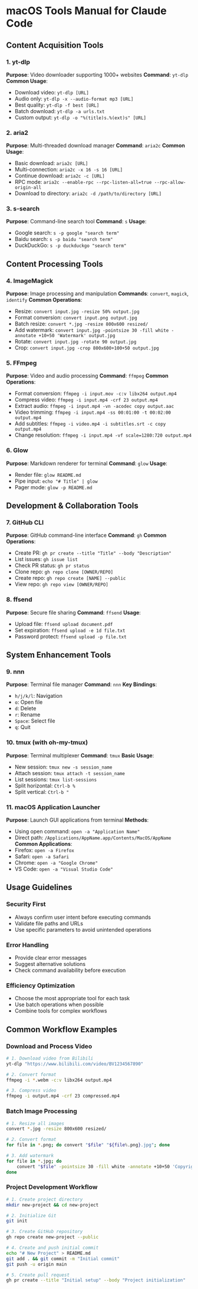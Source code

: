 # macOS Tools Manual for Claude Code

## Content Acquisition Tools

### 1. yt-dlp
**Purpose**: Video downloader supporting 1000+ websites
**Command**: `yt-dlp`
**Common Usage**:
- Download video: `yt-dlp [URL]`
- Audio only: `yt-dlp -x --audio-format mp3 [URL]`
- Best quality: `yt-dlp -f best [URL]`
- Batch download: `yt-dlp -a urls.txt`
- Custom output: `yt-dlp -o "%(title)s.%(ext)s" [URL]`

### 2. aria2
**Purpose**: Multi-threaded download manager
**Command**: `aria2c`
**Common Usage**:
- Basic download: `aria2c [URL]`
- Multi-connection: `aria2c -x 16 -s 16 [URL]`
- Continue download: `aria2c -c [URL]`
- RPC mode: `aria2c --enable-rpc --rpc-listen-all=true --rpc-allow-origin-all`
- Download to directory: `aria2c -d /path/to/directory [URL]`

### 3. s-search
**Purpose**: Command-line search tool
**Command**: `s`
**Usage**:
- Google search: `s -p google "search term"`
- Baidu search: `s -p baidu "search term"`
- DuckDuckGo: `s -p duckduckgo "search term"`

## Content Processing Tools

### 4. ImageMagick
**Purpose**: Image processing and manipulation
**Commands**: `convert`, `magick`, `identify`
**Common Operations**:
- Resize: `convert input.jpg -resize 50% output.jpg`
- Format conversion: `convert input.png output.jpg`
- Batch resize: `convert *.jpg -resize 800x600 resized/`
- Add watermark: `convert input.jpg -pointsize 30 -fill white -annotate +10+50 'Watermark' output.jpg`
- Rotate: `convert input.jpg -rotate 90 output.jpg`
- Crop: `convert input.jpg -crop 800x600+100+50 output.jpg`

### 5. FFmpeg
**Purpose**: Video and audio processing
**Command**: `ffmpeg`
**Common Operations**:
- Format conversion: `ffmpeg -i input.mov -c:v libx264 output.mp4`
- Compress video: `ffmpeg -i input.mp4 -crf 23 output.mp4`
- Extract audio: `ffmpeg -i input.mp4 -vn -acodec copy output.aac`
- Video trimming: `ffmpeg -i input.mp4 -ss 00:01:00 -t 00:02:00 output.mp4`
- Add subtitles: `ffmpeg -i video.mp4 -i subtitles.srt -c copy output.mp4`
- Change resolution: `ffmpeg -i input.mp4 -vf scale=1280:720 output.mp4`

### 6. Glow
**Purpose**: Markdown renderer for terminal
**Command**: `glow`
**Usage**:
- Render file: `glow README.md`
- Pipe input: `echo "# Title" | glow`
- Pager mode: `glow -p README.md`

## Development & Collaboration Tools

### 7. GitHub CLI
**Purpose**: GitHub command-line interface
**Command**: `gh`
**Common Operations**:
- Create PR: `gh pr create --title "Title" --body "Description"`
- List issues: `gh issue list`
- Check PR status: `gh pr status`
- Clone repo: `gh repo clone [OWNER/REPO]`
- Create repo: `gh repo create [NAME] --public`
- View repo: `gh repo view [OWNER/REPO]`

### 8. ffsend
**Purpose**: Secure file sharing
**Command**: `ffsend`
**Usage**:
- Upload file: `ffsend upload document.pdf`
- Set expiration: `ffsend upload -e 1d file.txt`
- Password protect: `ffsend upload -p file.txt`

## System Enhancement Tools

### 9. nnn
**Purpose**: Terminal file manager
**Command**: `nnn`
**Key Bindings**:
- `h/j/k/l`: Navigation
- `o`: Open file
- `d`: Delete
- `r`: Rename
- `Space`: Select file
- `q`: Quit

### 10. tmux (with oh-my-tmux)
**Purpose**: Terminal multiplexer
**Command**: `tmux`
**Basic Usage**:
- New session: `tmux new -s session_name`
- Attach session: `tmux attach -t session_name`
- List sessions: `tmux list-sessions`
- Split horizontal: `Ctrl-b %`
- Split vertical: `Ctrl-b "`

### 11. macOS Application Launcher
**Purpose**: Launch GUI applications from terminal
**Methods**:
- Using open command: `open -a "Application Name"`
- Direct path: `/Applications/AppName.app/Contents/MacOS/AppName`
**Common Applications**:
- Firefox: `open -a Firefox`
- Safari: `open -a Safari`
- Chrome: `open -a "Google Chrome"`
- VS Code: `open -a "Visual Studio Code"`

## Usage Guidelines

### Security First
- Always confirm user intent before executing commands
- Validate file paths and URLs
- Use specific parameters to avoid unintended operations

### Error Handling
- Provide clear error messages
- Suggest alternative solutions
- Check command availability before execution

### Efficiency Optimization
- Choose the most appropriate tool for each task
- Use batch operations when possible
- Combine tools for complex workflows

## Common Workflow Examples

### Download and Process Video
```bash
# 1. Download video from Bilibili
yt-dlp "https://www.bilibili.com/video/BV1234567890"

# 2. Convert format
ffmpeg -i *.webm -c:v libx264 output.mp4

# 3. Compress video
ffmpeg -i output.mp4 -crf 23 compressed.mp4
```

### Batch Image Processing
```bash
# 1. Resize all images
convert *.jpg -resize 800x600 resized/

# 2. Convert format
for file in *.png; do convert "$file" "${file%.png}.jpg"; done

# 3. Add watermark
for file in *.jpg; do
    convert "$file" -pointsize 30 -fill white -annotate +10+50 'Copyright' "watermarked_$file"
done
```

### Project Development Workflow
```bash
# 1. Create project directory
mkdir new-project && cd new-project

# 2. Initialize Git
git init

# 3. Create GitHub repository
gh repo create new-project --public

# 4. Create and push initial commit
echo "# New Project" > README.md
git add . && git commit -m "Initial commit"
git push -u origin main

# 5. Create pull request
gh pr create --title "Initial setup" --body "Project initialization"
```